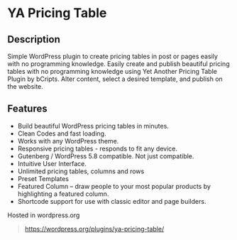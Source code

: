 # YA Pricing Table

## Description

Simple WordPress plugin to create pricing tables in post or pages easily with no programming knowledge. Easily create and publish beautiful pricing tables with no programming knowledge using Yet Another Pricing Table Plugin by bCripts. Alter content, select a desired template, and publish on the website.

## Features

* Build beautiful WordPress pricing tables in minutes.
* Clean Codes and fast loading.
* Works with any WordPress theme.
* Responsive pricing tables - responds to fit any device.
* Gutenberg / WordPress 5.8 compatible. Not just compatible.
* Intuitive User Interface.
* Unlimited pricing tables, columns and rows
* Preset Templates
* Featured Column – draw people to your most popular products by highlighting a featured column.
* Shortcode support for use with classic editor and page builders.

Hosted in wordpress.org
> https://wordpress.org/plugins/ya-pricing-table/